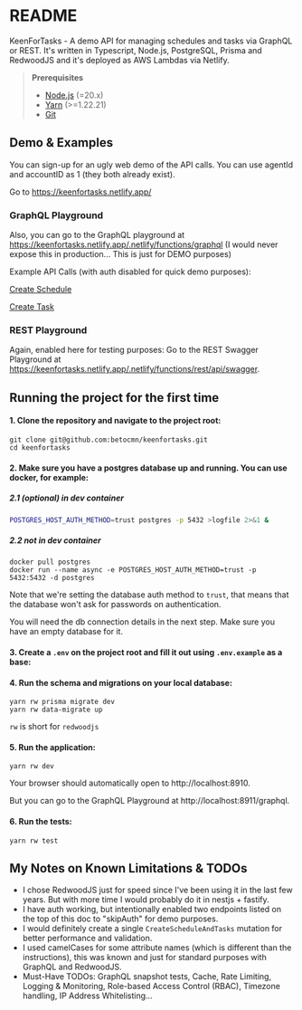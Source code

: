 # README

KeenForTasks - A demo API for managing schedules and tasks via GraphQL or REST. It's written in Typescript, Node.js, PostgreSQL, Prisma and RedwoodJS and it's deployed as AWS Lambdas via Netlify.

> **Prerequisites**
> - [Node.js](https://nodejs.org/en/) (=20.x)
> - [Yarn](https://yarnpkg.com/) (>=1.22.21)
> - [Git](https://git-scm.com/)

## Demo & Examples

You can sign-up for an ugly web demo of the API calls. You can use agentId and accountID as 1 (they both already exist).

Go to https://keenfortasks.netlify.app/

### GraphQL Playground

Also, you can go to the GraphQL playground at https://keenfortasks.netlify.app/.netlify/functions/graphql (I would never expose this in production... This is just for DEMO purposes)

Example API Calls (with auth disabled for quick demo purposes):

[Create Schedule](https://keenfortasks.netlify.app/.netlify/functions/graphql?query=mutation+CreateSchedule+%7B%0A++createSchedule%28input%3A+%7B%0A++++accountId%3A+1%2C%0A++++agentId%3A+1%2C%0A++++startTime%3A+%222025-06-01T07%3A04%3A07.000Z%22%2C%0A++++endTime%3A+%222025-06-01T07%3A06%3A02.000Z%22%0A++%7D%29+%7B%0A++++id%0A++++accountId%0A++++agentId%0A++++startTime%0A++++endTime%0A++%7D%0A%7D%0A#)

[Create Task](https://keenfortasks.netlify.app/.netlify/functions/graphql?query=mutation+CreateTask+%7B%0A++createTask%28input%3A+%7B%0A++++accountId%3A+1%0A++++scheduleId%3A+%220efb1c05-ce65-4a4f-b4b2-8a8007314aef%22%0A++++startTime%3A+%222024-08-01T07%3A06%3A07.000Z%22%0A++++duration%3A+60%0A++++type%3A+work%0A++%7D%29+%7B%0A++++id%0A++++accountId%0A++++scheduleId%0A++++startTime%0A++++duration%0A++++type%0A++++createdAt%0A++++updatedAt%0A++%7D%0A%7D#)

### REST Playground

Again, enabled here for testing purposes: Go to the REST Swagger Playground at https://keenfortasks.netlify.app/.netlify/functions/rest/api/swagger.

## Running the project for the first time

#### 1. Clone the repository and navigate to the project root:
```
git clone git@github.com:betocmn/keenfortasks.git
cd keenfortasks
```

#### 2. Make sure you have a postgres database up and running. You can use docker, for example:

##### 2.1 (optional) in dev container

```sh
POSTGRES_HOST_AUTH_METHOD=trust postgres -p 5432 >logfile 2>&1 &
```

##### 2.2 not in dev container

```
docker pull postgres
docker run --name async -e POSTGRES_HOST_AUTH_METHOD=trust -p 5432:5432 -d postgres
```
Note that we're setting the database auth method to `trust`, that means that the database won't ask for passwords on authentication.

You will need the db connection details in the next step. Make sure you have an empty database for it.

#### 3. Create a `.env` on the project root and fill it out using `.env.example` as a base:

#### 4. Run the schema and migrations on your local database:
```
yarn rw prisma migrate dev
yarn rw data-migrate up
```
`rw` is short for `redwoodjs`

#### 5. Run the application:
```
yarn rw dev
```

Your browser should automatically open to http://localhost:8910.

But you can go to the GraphQL Playground at http://localhost:8911/graphql.

#### 6. Run the tests:
```
yarn rw test
```


## My Notes on Known Limitations & TODOs
- I chose RedwoodJS just for speed since I've been using it in the last few years. But with more time I would probably do it in nestjs + fastify.
- I have auth working, but intentionally enabled two endpoints listed on the top of this doc to "skipAuth" for demo purposes.
- I would definitely create a single `CreateScheduleAndTasks` mutation for better performance and validation.
- I used camelCases for some attribute names (which is different than the instructions), this was known and just for standard purposes with GraphQL and RedwoodJS.
- Must-Have TODOs: GraphQL snapshot tests, Cache, Rate Limiting, Logging & Monitoring, Role-based Access Control (RBAC), Timezone handling, IP Address Whitelisting...
